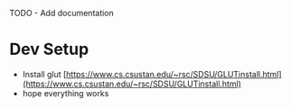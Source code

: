 TODO - Add documentation

# Dev Setup #

- Install glut [https://www.cs.csustan.edu/~rsc/SDSU/GLUTinstall.html](https://www.cs.csustan.edu/~rsc/SDSU/GLUTinstall.html)
- hope everything works

